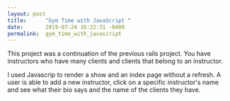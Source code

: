 ```yaml
---
layout: post
title:      "Gym Time with JavaScript "
date:       2019-07-24 16:22:31 -0400
permalink:  gym_time_with_javascript
---
```



This project was a continuation of the previous rails project. You have instructors who have many clients and clients that belong to an instructor. 

I used Javascrip to render a show and an index page without a refresh. A user is able to add a new instructor, click on a specific instructor's name and see what their bio says and the name of the clients they have. 
